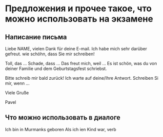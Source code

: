 # Предложения и прочее такое, что можно использовать на экзамене

## Написание письма

Liebe NAME,
vielen Dank für deine E-mail. Ich habe mich sehr darüber gefreut.
wie schöhn, dass Sie mir schreiben!

Toll, das ...
Schade, dass ...
Das freut mich, weil ...
Es ist schön, was du von deiner Familie und dem Geburtstagsfest schriebst.

Bitte schreib mir bald zurück!
Ich warte auf deine/Ihre Antwort.
Schreiben Si mir, wenn ...

Viele Gruße

Pavel

## Что можно использовать в диалоге

Ich bin in Murmanks geboren
Als ich ien Kind war, verb